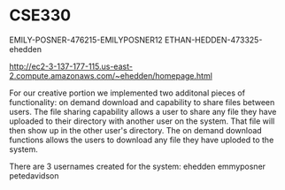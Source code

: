 # CSE330
EMILY-POSNER-476215-EMILYPOSNER12
ETHAN-HEDDEN-473325-ehedden

http://ec2-3-137-177-115.us-east-2.compute.amazonaws.com/~ehedden/homepage.html

For our creative portion we implemented two additonal pieces of functionality: on demand download and capability to share files between users. The file sharing capability allows a user to share any file they have uploaded to their directory with another user on the system. That file will then show up in the other user's directory. The on demand download functions allows the users to download any file they have uploded to the system. 

There are 3 usernames created for the system:
ehedden 
emmyposner 
petedavidson
